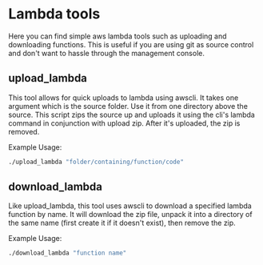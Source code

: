 # Lambda tools  
Here you can find simple aws lambda tools such as uploading and downloading functions. This is useful if you are using git as source control and don't want to hassle through the management console.  
  
## upload_lambda
This tool allows for quick uploads to lambda using awscli. It takes one argument which is the source folder. Use it from one directory above the source. This script zips the source up and uploads it using the cli's lambda command in conjunction with upload zip. After it's uploaded, the zip is removed.  

Example Usage:
```bash
./upload_lambda "folder/containing/function/code"
```
  
## download_lambda
Like upload_lambda, this tool uses awscli to download a specified lambda function by name. It will download the zip file, unpack it into a directory of the same name (first create it if it doesn't exist), then remove the zip.

Example Usage:
```bash
./download_lambda "function name"
```

